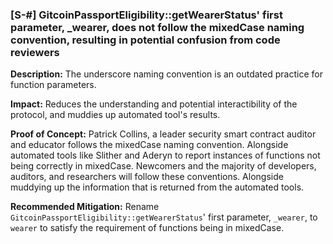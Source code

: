 ### [S-#] GitcoinPassportEligibility::getWearerStatus' first parameter, _wearer, does not follow the mixedCase naming convention, resulting in potential confusion from code reviewers

**Description:** The underscore naming convention is an outdated practice for function parameters. 

**Impact:** Reduces the understanding and potential interactibility of the protocol, and muddies up automated tool's results.

**Proof of Concept:** Patrick Collins, a leader security smart contract auditor and educator follows the mixedCase naming convention. Alongside automated tools like Slither and Aderyn to report instances of functions not being correctly in mixedCase. Newcomers and the majority of developers, auditors, and researchers will follow these conventions. Alongside muddying up the information that is returned from the automated tools.

**Recommended Mitigation:** Rename `GitcoinPassportEligibility::getWearerStatus`' first parameter, `_wearer`, to `wearer` to satisfy the requirement of functions being in mixedCase.